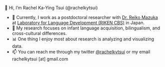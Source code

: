 👋 Hi, I’m Rachel Ka-Ying Tsui (@rachelkytsui)
- 📍 Currently, I work as a postdoctoral researcher with [Dr. Reiko Mazuka](https://cbs.riken.jp/en/faculty/r.mazuka/) at [Laboratory for Language Development (RIKEN CBS)](https://lang-dev-lab.brain.riken.jp/index-english.html) in Japan.
- 🔎 My research focuses on infant language acquisition, bilingualism, and cross-cultural differences.
- 📊 One thing I enjoy most about research is analyzing and visualizing data.
- 📫 You can reach me through my twitter [@rachelkytsui](https://twitter.com/rachelkytsui) or my email rachelkytsui [at] gmail.com

<!---
rachelkytsui/rachelkytsui is a ✨ special ✨ repository because its `README.md` (this file) appears on your GitHub profile.
You can click the Preview link to take a look at your changes.
--->
